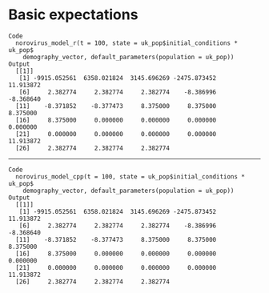 # Basic expectations

    Code
      norovirus_model_r(t = 100, state = uk_pop$initial_conditions * uk_pop$
        demography_vector, default_parameters(population = uk_pop))
    Output
      [[1]]
       [1] -9915.052561  6358.021824  3145.696269 -2475.873452    11.913872
       [6]     2.382774     2.382774     2.382774    -8.386996    -8.368640
      [11]    -8.371852    -8.377473     8.375000     8.375000     8.375000
      [16]     8.375000     0.000000     0.000000     0.000000     0.000000
      [21]     0.000000     0.000000     0.000000     0.000000    11.913872
      [26]     2.382774     2.382774     2.382774
      

---

    Code
      norovirus_model_cpp(t = 100, state = uk_pop$initial_conditions * uk_pop$
        demography_vector, default_parameters(population = uk_pop))
    Output
      [[1]]
       [1] -9915.052561  6358.021824  3145.696269 -2475.873452    11.913872
       [6]     2.382774     2.382774     2.382774    -8.386996    -8.368640
      [11]    -8.371852    -8.377473     8.375000     8.375000     8.375000
      [16]     8.375000     0.000000     0.000000     0.000000     0.000000
      [21]     0.000000     0.000000     0.000000     0.000000    11.913872
      [26]     2.382774     2.382774     2.382774
      

